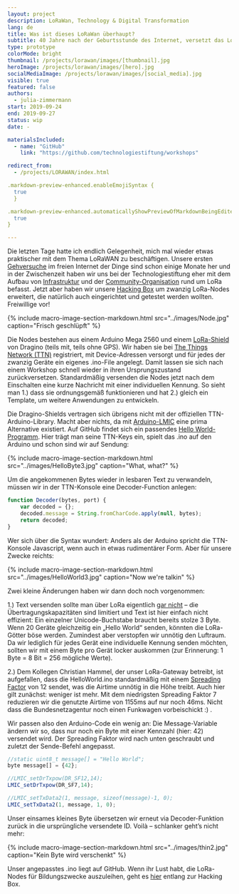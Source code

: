 ```yaml
---
layout: project
description: LoRaWan, Technology & Digital Transformation
lang: de
title: Was ist dieses LoRaWan überhaupt?
subtitle: 40 Jahre nach der Geburtsstunde des Internet, versetzt das LoRaWan die Tech-Szene in helle Aufregeung
type: prototype
colorMode: bright
thumbnail: /projects/lorawan/images/[thumbnail].jpg
heroImage: /projects/lorawan/images/[hero].jpg
socialMediaImage: /projects/lorawan/images/[social_media].jpg
visible: true
featured: false
authors:
  - julia-zimmermann
start: 2019-09-24
end: 2019-09-27
status: wip
date: -

materialsIncluded:
  - name: "GitHub"
    link: "https://github.com/technologiestiftung/workshops"

redirect_from:
  - /projects/LORAWAN/index.html

.markdown-preview-enhanced.enableEmojiSyntax {
  true
  }

.markdown-preview-enhanced.automaticallyShowPreviewOfMarkdownBeingEdited {
  true
}

---
```


 Die letzten Tage  hatte ich endlich Gelegenheit, mich mal wieder etwas praktischer mit dem Thema LoRaWAN zu beschäftigen. Unsere ersten [Gehversuche](https://github.com/technologiestiftung/LoRaWAN) im freien Internet der Dinge sind schon einige Monate her und in der Zwischenzeit haben wir uns bei der Technologiestiftung eher mit dem Aufbau von [Infrastruktur](https://www.technologiestiftung-berlin.de/de/blog/gewinnspiel-lorawan-gateways-gewinnerinnen-stehen-fest/) und der [Community-Organisation](https://www.technologiestiftung-berlin.de/de/blog/anwendungen-netze-und-bildung/) rund um LoRa befasst. Jetzt aber haben wir unsere [Hacking Box](https://www.technologiestiftung-berlin.de/hackingbox/) um zwanzig LoRa-Nodes erweitert, die natürlich auch eingerichtet und getestet werden wollten. Freiwillige vor!

{% include macro-image-section-markdown.html src="../images/Node.jpg" caption="Frisch geschlüpft" %}

Die Nodes bestehen aus einem Arduino Mega 2560 und einem [LoRa-Shield](http://wiki.dragino.com/index.php?title=Lora_Shield) von Dragino (teils mit, teils ohne GPS). Wir haben sie bei [The Things Network (TTN)](https://thethingsnetwork.org) registriert, mit Device-Adressen versorgt und für jedes der zwanzig Geräte ein eigenes .ino-File angelegt. Damit lassen sie sich nach einem Workshop schnell wieder in ihren Ursprungszustand zurückversetzen. Standardmäßig versenden die Nodes jetzt nach dem Einschalten eine kurze Nachricht mit einer individuellen Kennung. So sieht man 1.) dass sie ordnungsgemäß funktionieren und hat 2.) gleich ein Template, um weitere Anwendungen zu entwickeln.

Die Dragino-Shields vertragen sich übrigens nicht mit der offiziellen TTN-Arduino-Library. Macht aber nichts, da mit [Arduino-LMIC](https://github.com/matthijskooijman/arduino-lmic) eine prima Alternative existiert. Auf GitHub findet sich ein passendes [Hello World-Programm](https://github.com/SensorsIot/LoRa/blob/master/Nodes/Dragino/HelloWorld/HelloWorld.ino). Hier trägt man seine TTN-Keys ein, spielt das .ino auf den Arduino und schon sind wir auf Sendung:

{% include macro-image-section-markdown.html src="../images/HelloByte3.jpg" caption="What, what?" %}

Um die angekommenen Bytes wieder in lesbaren Text zu verwandeln, müssen wir in der TTN-Konsole eine Decoder-Function anlegen:

```js
function Decoder(bytes, port) {
    var decoded = {};
    decoded.message = String.fromCharCode.apply(null, bytes);
    return decoded;
}
```

Wer sich über die Syntax wundert: Anders als der Arduino spricht die TTN-Konsole Javascript, wenn auch in etwas rudimentärer Form. Aber für unsere Zwecke reichts:

{% include macro-image-section-markdown.html src="../images/HelloWorld3.jpg" caption="Now we're talkin" %}

Zwei kleine Änderungen haben wir dann doch noch vorgenommen:

1.) Text versenden sollte man über LoRa eigentlich [gar nicht](https://www.thethingsnetwork.org/docs/devices/bytes.html#how-to-send-text) – die Übertragungskapazitäten sind limitiert und Text ist hier einfach nicht effizient: Ein einzelner Unicode-Buchstabe braucht bereits stolze 3 Byte. Wenn 20 Geräte gleichzeitig ein „Hello World“ senden, könnten die LoRa-Götter böse werden. Zumindest aber verstopfen wir unnötig den Luftraum. Da wir lediglich für jedes Gerät eine individuelle Kennung senden möchten, sollten wir mit einem Byte pro Gerät locker auskommen (zur Erinnerung: 1 Byte = 8 Bit = 256 mögliche Werte).

2.) Dem Kollegen Christian Hammel, der unser LoRa-Gateway betreibt, ist aufgefallen, dass die HelloWorld.ino standardmäßig mit einem [Spreading Factor](https://docs.exploratory.engineering/lora/dr_sf/) von 12 sendet, was die Airtime unnötig in die Höhe treibt. Auch hier gilt zunächst: weniger ist mehr. Mit dem niedrigsten Spreading Faktor 7 reduzieren wir die genutzte Airtime von 1155ms auf nur noch 46ms. Nicht dass die Bundesnetzagentur noch einen Funkwagen vorbeischickt :) .

Wir passen also den Arduino-Code ein wenig an: Die Message-Variable ändern wir so, dass nur noch ein Byte mit einer Kennzahl (hier: 42) versendet wird. Der Spreading Faktor wird nach unten geschraubt und zuletzt der Sende-Befehl angepasst.

```js
//static uint8_t message[] = "Hello World";
byte message[] = {42};

//LMIC_setDrTxpow(DR_SF12,14);
LMIC_setDrTxpow(DR_SF7,14);

//LMIC_setTxData2(1, message, sizeof(message)-1, 0);
LMIC_setTxData2(1, message, 1, 0);
```

Unser einsames kleines Byte übersetzen wir erneut via Decoder-Funktion zurück in die ursprüngliche versendete ID. Voilà – schlanker geht’s nicht mehr:

{% include macro-image-section-markdown.html src="../images/thin2.jpg" caption="Kein Byte wird verschenkt" %}

Unser angepasstes .ino liegt auf GitHub. Wenn ihr Lust habt, die LoRa-Nodes für Bildungszwecke auszuleihen, geht es [hier](https://www.technologiestiftung-berlin.de/hackingbox/) entlang zur Hacking Box.
